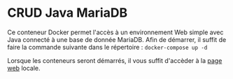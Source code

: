 # CRUD Java MariaDB

Ce conteneur Docker permet l'accès à un environnement Web simple avec Java connecté à une base de donnée MariaDB. Afin de démarrer, il suffit de faire la commande suivante dans le répertoire : `docker-compose up -d`

Lorsque les conteneurs seront démarrés, il vous suffit d'accèder à la [page web](http://localhost:8080) locale.
